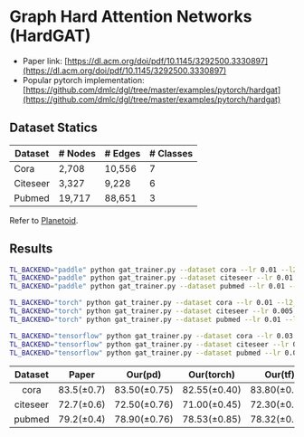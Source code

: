 Graph Hard Attention Networks (HardGAT)
============

- Paper link: [https://dl.acm.org/doi/pdf/10.1145/3292500.3330897](https://dl.acm.org/doi/pdf/10.1145/3292500.3330897)
- Popular pytorch implementation:
  [https://github.com/dmlc/dgl/tree/master/examples/pytorch/hardgat](https://github.com/dmlc/dgl/tree/master/examples/pytorch/hardgat)

Dataset Statics
-------

| Dataset  | # Nodes | # Edges | # Classes |
| -------- | ------- | ------- | --------- |
| Cora     | 2,708   | 10,556  | 7         |
| Citeseer | 3,327   | 9,228   | 6         |
| Pubmed   | 19,717  | 88,651  | 3         |

Refer to [Planetoid](https://gammagl.readthedocs.io/en/latest/api/gammagl.datasets.html#gammagl.datasets.Planetoid).

Results
-------

```bash
TL_BACKEND="paddle" python gat_trainer.py --dataset cora --lr 0.01 --l2_coef 0.004 --k 8 --drop_rate 0.7
TL_BACKEND="paddle" python gat_trainer.py --dataset citeseer --lr 0.01 --l2_coef 0.004 --k 8 --drop_rate 0.6
TL_BACKEND="paddle" python gat_trainer.py --dataset pubmed --lr 0.01 --l2_coef 0.0015 --k 8 --drop_rate 0.6

TL_BACKEND="torch" python gat_trainer.py --dataset cora --lr 0.01 --l2_coef 0.005 --k 8 --drop_rate 0.7 
TL_BACKEND="torch" python gat_trainer.py --dataset citeseer --lr 0.005 --l2_coef 0.003 --k 8 --drop_rate 0.55
TL_BACKEND="torch" python gat_trainer.py --dataset pubmed --lr 0.01 --l2_coef 0.0015 --k 8 --drop_rate 0.6

TL_BACKEND="tensorflow" python gat_trainer.py --dataset cora --lr 0.03 --l2_coef 0.004 --k 8 --drop_rate 0.7 
TL_BACKEND="tensorflow" python gat_trainer.py --dataset citeseer --lr 0.01 --l2_coef 0.006 --k 8 --drop_rate 0.7
TL_BACKEND="tensorflow" python gat_trainer.py --dataset pubmed --lr 0.01 --l2_coef 0.0015 --k 8 --drop_rate 0.6
```

| Dataset  |   Paper    |   Our(pd)    |  Our(torch)  |   Our(tf)    |
| :------: | :--------: | :----------: | :----------: | :----------: |
|   cora   | 83.5(±0.7) | 83.50(±0.75) | 82.55(±0.40) | 83.80(±0.96) |
| citeseer | 72.7(±0.6) | 72.50(±0.76) | 71.00(±0.45) | 72.30(±0.65) |
|  pubmed  | 79.2(±0.4) | 78.90(±0.76) | 78.53(±0.85) | 78.32(±0.33) |
